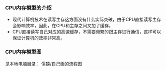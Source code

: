 ### CPU内存模型的介绍

- 现代计算机技术在读写主存这方面没有什么实际突破，由于CPU直接读写主存会影响效率，因此，在CPU和主存之间又加了缓存。
- CPU直接读写自己对应的高速缓存，不需要频繁的跟主存进行通信，这样可以保证计算机的效率非常高。



### CPU内存模型图

见本地电脑目录： 儒猿/自己画的流程图